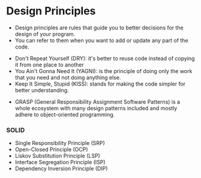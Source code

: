 # Design Principles
- Design principles are rules that guide you to better decisions for the design of your program.
- You can refer to them when you want to add or update any part of the code.
+ Don't Repeat Yourself (DRY): it's better to reuse code instead of copying it from one place to another
+ You Ain't Gonna Need It (YAGNI): is the principle of doing only the work that you need and not doing anything else.
+ Keep It Simple, Stupid (KISS): stands for making the code simpler for better understanding.
- GRASP (General Responsibility Assignment Software Patterns) is a whole ecosystem with many design patterns included and mostly adhere to object-oriented programming.


### SOLID
+ Single Responsibility Principle (SRP)
+ Open-Closed Principle (OCP)
+ Liskov Substitution Principle (LSP)
+ Interface Segregation Principle (ISP)
+ Dependency Inversion Principle (DIP)
